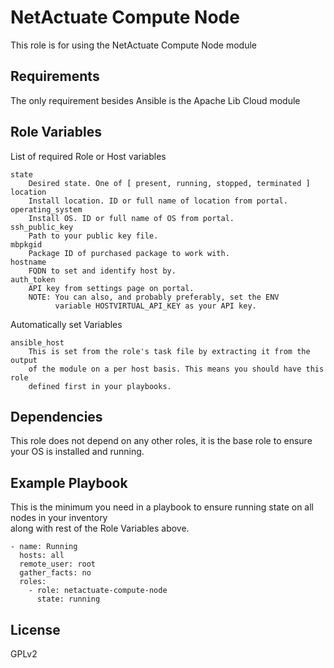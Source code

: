 NetActuate Compute Node
=========

This role is for using the NetActuate Compute Node module

Requirements
------------

The only requirement besides Ansible is the Apache Lib Cloud module


Role Variables
--------------

List of required Role or Host variables

	state
		Desired state. One of [ present, running, stopped, terminated ]
	location
		Install location. ID or full name of location from portal.
	operating_system
		Install OS. ID or full name of OS from portal.
	ssh_public_key
		Path to your public key file.
	mbpkgid
		Package ID of purchased package to work with.
	hostname
		FQDN to set and identify host by.
	auth_token
		API key from settings page on portal.
		NOTE: You can also, and probably preferably, set the ENV
			  variable HOSTVIRTUAL_API_KEY as your API key.

Automatically set Variables

    ansible_host
        This is set from the role's task file by extracting it from the output
        of the module on a per host basis. This means you should have this role
        defined first in your playbooks.

Dependencies
------------

This role does not depend on any other roles, it is the base role to ensure
your OS is installed and running.

Example Playbook
----------------

This is the minimum you need in a playbook to ensure running state on all nodes in your inventory  
along with rest of the Role Variables above.


	- name: Running
	  hosts: all
	  remote_user: root
	  gather_facts: no
	  roles:
		- role: netactuate-compute-node
		  state: running

License
-------

GPLv2
